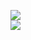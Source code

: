 [![](https://img.shields.io/badge/Made%20With-Github%20Spray-lightgrey.svg?style=for-the-badge&logo=github)](https://github.com/Annihil/github-spray#2961)  
[![](https://i.imgur.com/2DrTn0Z.gif)](https://github.com/Annihil/github-spray)